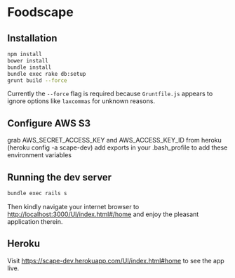 # Foodscape

## Installation

```sh
npm install
bower install
bundle install
bundle exec rake db:setup
grunt build --force
```

Currently the `--force` flag is required because `Gruntfile.js`
appears to ignore options like `laxcommas` for unknown reasons.

## Configure AWS S3
grab AWS_SECRET_ACCESS_KEY and AWS_ACCESS_KEY_ID from heroku (heroku config -a scape-dev)
add exports in your .bash_profile to add these environment variables

## Running the dev server

```sh
bundle exec rails s
```

Then kindly navigate your internet browser to
<http://localhost:3000/UI/index.html#/home>
and enjoy the pleasant application therein.

## Heroku

Visit https://scape-dev.herokuapp.com/UI/index.html#home to see the app live.
